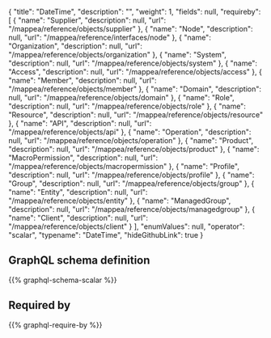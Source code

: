 {
  "title": "DateTime",
  "description": "",
  "weight": 1,
  "fields": null,
  "requireby": [
    {
      "name": "Supplier",
      "description": null,
      "url": "/mappea/reference/objects/supplier"
    },
    {
      "name": "Node",
      "description": null,
      "url": "/mappea/reference/interfaces/node"
    },
    {
      "name": "Organization",
      "description": null,
      "url": "/mappea/reference/objects/organization"
    },
    {
      "name": "System",
      "description": null,
      "url": "/mappea/reference/objects/system"
    },
    {
      "name": "Access",
      "description": null,
      "url": "/mappea/reference/objects/access"
    },
    {
      "name": "Member",
      "description": null,
      "url": "/mappea/reference/objects/member"
    },
    {
      "name": "Domain",
      "description": null,
      "url": "/mappea/reference/objects/domain"
    },
    {
      "name": "Role",
      "description": null,
      "url": "/mappea/reference/objects/role"
    },
    {
      "name": "Resource",
      "description": null,
      "url": "/mappea/reference/objects/resource"
    },
    {
      "name": "API",
      "description": null,
      "url": "/mappea/reference/objects/api"
    },
    {
      "name": "Operation",
      "description": null,
      "url": "/mappea/reference/objects/operation"
    },
    {
      "name": "Product",
      "description": null,
      "url": "/mappea/reference/objects/product"
    },
    {
      "name": "MacroPermission",
      "description": null,
      "url": "/mappea/reference/objects/macropermission"
    },
    {
      "name": "Profile",
      "description": null,
      "url": "/mappea/reference/objects/profile"
    },
    {
      "name": "Group",
      "description": null,
      "url": "/mappea/reference/objects/group"
    },
    {
      "name": "Entity",
      "description": null,
      "url": "/mappea/reference/objects/entity"
    },
    {
      "name": "ManagedGroup",
      "description": null,
      "url": "/mappea/reference/objects/managedgroup"
    },
    {
      "name": "Client",
      "description": null,
      "url": "/mappea/reference/objects/client"
    }
  ],
  "enumValues": null,
  "operator": "scalar",
  "typename": "DateTime",
  "hideGithubLink": true
}
## GraphQL schema definition

{{% graphql-schema-scalar %}}

## Required by

{{% graphql-require-by %}}
